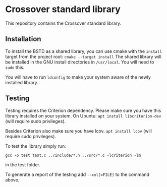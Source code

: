 # Crossover standard library

This repository contains the Crossover standard library.

## Installation
To install the BSTD as a shared library, you can use cmake with the `install` target from the project root:
`cmake --target install`
The shared library will be installed in the GNU install directories in `/usr/local`. You will need to `sudo` this.

You will have to run `ldconfig` to make your system aware of the newly installed library.

## Testing
Testing requires the Criterion dependency. Please make sure you have this library installed on your system. On Ubuntu: ```apt install libcriterion-dev``` (will require sudo privileges).

Besides Criterion also make sure you have lcov. ```apt install lcov``` (will require sudo privileges).

To test the library simply run:

``gcc -o test test.c ../include/*.h ../src/*.c -lcriterion -lm``

in the test folder.

To generate a report of the testing add ``--xml[=FILE]`` to the command above.